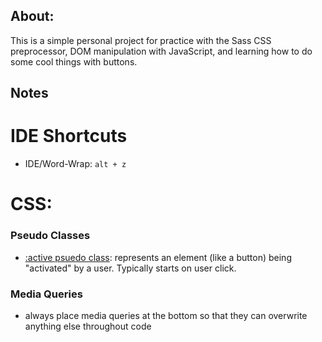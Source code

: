 ## About:

This is a simple personal project for practice with the Sass CSS preprocessor, DOM manipulation with JavaScript, and learning how to do some cool things with buttons.

## Notes

# IDE Shortcuts

- IDE/Word-Wrap: `alt + z`

# CSS:

### Pseudo Classes

- [:active psuedo class](https://developer.mozilla.org/en-US/docs/Web/CSS/:active): represents an element (like a button) being "activated" by a user. Typically starts on user click.

### Media Queries

- always place media queries at the bottom so that they can overwrite anything else throughout code
